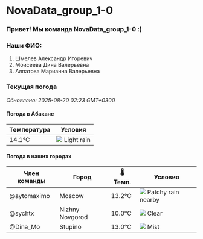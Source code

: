 # NovaData_group_1-0
### Привет! Мы команда NovaData_group_1-0 :)

### Наши ФИО:
1. Шмелев Александр Игоревич
2. Моисеева Дина Валерьевна
3. Алпатова Марианна Валерьевна

### Текущая погода
<!-- WEATHER:START -->
_Обновлено: 2025-08-20 02:23 GMT+0300_

#### Погода в Абакане

| Температура | Условия |
|-------------|----------|
| 14.1°C     | ![](https://cdn.weatherapi.com/weather/64x64/day/296.png) Light rain |

#### Погода в наших городах

| Член команды  | Город               | 🌡️ Темп.  | Условия          |
|---------------|---------------------|-----------|--------------------|
| @aytomaximo    | Moscow              |   13.2°C | ![](https://cdn.weatherapi.com/weather/64x64/night/176.png) Patchy rain nearby |
| @sychtx        | Nizhny Novgorod     |   10.0°C | ![](https://cdn.weatherapi.com/weather/64x64/night/113.png) Clear        |
| @Dina_Mo       | Stupino             |   13.0°C | ![](https://cdn.weatherapi.com/weather/64x64/night/143.png) Mist         |

<!-- WEATHER:END -->
